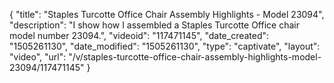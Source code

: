 {
    "title": "Staples Turcotte Office Chair Assembly Highlights - Model 23094",
    "description": "I show how I assembled a Staples Turcotte Office chair model number 23094.",
    "videoid": "117471145",
    "date_created": "1505261130",
    "date_modified": "1505261130",
    "type": "captivate",
    "layout": "video",
    "url": "\/v\/staples-turcotte-office-chair-assembly-highlights-model-23094\/117471145"
}